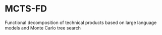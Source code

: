 # MCTS-FD
Functional decomposition of technical products based on large language models and Monte Carlo tree search
